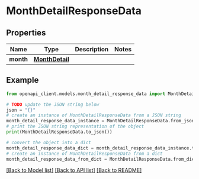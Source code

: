 # MonthDetailResponseData


## Properties

Name | Type | Description | Notes
------------ | ------------- | ------------- | -------------
**month** | [**MonthDetail**](MonthDetail.md) |  | 

## Example

```python
from openapi_client.models.month_detail_response_data import MonthDetailResponseData

# TODO update the JSON string below
json = "{}"
# create an instance of MonthDetailResponseData from a JSON string
month_detail_response_data_instance = MonthDetailResponseData.from_json(json)
# print the JSON string representation of the object
print(MonthDetailResponseData.to_json())

# convert the object into a dict
month_detail_response_data_dict = month_detail_response_data_instance.to_dict()
# create an instance of MonthDetailResponseData from a dict
month_detail_response_data_from_dict = MonthDetailResponseData.from_dict(month_detail_response_data_dict)
```
[[Back to Model list]](../README.md#documentation-for-models) [[Back to API list]](../README.md#documentation-for-api-endpoints) [[Back to README]](../README.md)


